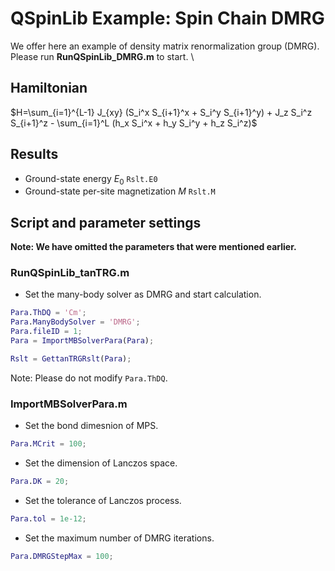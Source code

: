 # QSpinLib Example\: Spin Chain DMRG
We offer here an example of density matrix renormalization group (DMRG). \
Please run **RunQSpinLib_DMRG.m** to start. \

## Hamiltonian ##
$H=\sum_{i=1}^{L-1} J_{xy} (S_i^x S_{i+1}^x + S_i^y S_{i+1}^y) + J_z S_i^z S_{i+1}^z - \sum_{i=1}^L (h_x S_i^x + h_y S_i^y + h_z S_i^z)$

## Results ##
* Ground-state energy $E_0$ ```Rslt.E0```
* Ground-state per-site magnetization $M$ ```Rslt.M```
  
## Script and parameter settings ##
**Note: We have omitted the parameters that were mentioned earlier.**

### RunQSpinLib_tanTRG.m ###

* Set the many-body solver as DMRG and start calculation.
```matlab
Para.ThDQ = 'Cm';
Para.ManyBodySolver = 'DMRG';
Para.fileID = 1;
Para = ImportMBSolverPara(Para);

Rslt = GettanTRGRslt(Para);
```
Note: Please do not modify ```Para.ThDQ```.

### ImportMBSolverPara.m ###
* Set the bond dimesnion of MPS.
```matlab
Para.MCrit = 100;
```

* Set the dimension of Lanczos space.
```matlab
Para.DK = 20;
```

* Set the tolerance of Lanczos process.
```matlab
Para.tol = 1e-12;
```

* Set the maximum number of DMRG iterations.
```matlab
Para.DMRGStepMax = 100;
```
